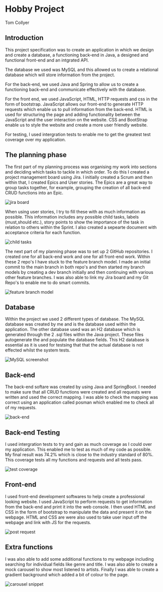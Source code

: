 # Hobby Project 

Tom Collyer

## Introduction

This project specification was to create an application in which we design and create a database, a functioning back-end in Java, a designed and functional front-end and an intgrated API.

The database we used was MySQL and this allowed us to create a relational database which will store information from the project.

For the back-end, we used Java and Spring to allow us to create a functioning back-end and communicate effectively with the database.

For the front end, we used JavaScript, HTML, HTTP requests and css in the form of bootstrap. JavaScript allows our front-end to generate HTTP requests which enable us to pull information from the back-end. HTML is used for structuring the page and adding functionality between the JavaScript and the user interaction on the website. CSS and BootStrap enable us to style the website and create a more user friendly website.

For testing, I used intergration tests to enable me to get the greatest test coverage over my application.



## The planning phase

The first part of my planning process was organising my work into sections and deciding which tasks to tackle in which order. To do this I created a project management board using Jira. I initially created a Scrum and then within that, I created Epics and User stories. The Epics are a great way to group tasks together, for example, grouping the creation of all back-end CRUD functions into an Epic. 

![jira board](https://user-images.githubusercontent.com/93253032/146449569-553947e2-6bfb-4466-8722-aeb81d6e0e0c.png)

When using user stories, I try to fill these with as much information as possible. This information includes any possible child tasks, labels (must,should etc.), story points to show the importance of the task in relation to others within the Sprint. I also created a sepearte document with acceptance criteria for each function. 

![child tasks](https://user-images.githubusercontent.com/93253032/146449944-a071f456-b612-4822-884e-efcaf86cf2ed.png)


The next part of my planning phase was to set up 2 GitHub repositories. I created one for all back-end work and one for all front-end work. Within these 2 repo's I have stuck to the feature branch model. I made an initial commit to the main branch in both repo's and then started my branch models by creating a dev branch initially and then continuing with various other feature branches. I was also able to link my Jira board and my Git Repo's to enable me to do smart commits.

![feature branch model](https://user-images.githubusercontent.com/93253032/146454293-5029f40e-c005-4de9-ab85-798c13476143.png)


## Database

Within the project we used 2 different types of database. The MySQL database was created by me and is the database used within the application. The other database used was an H2 database which is generated through the 2 .sql files within the Java project. These files autogenerate the and populate the database fields. This H2 database is essential as it is used for testsing that that the actual database is not effected whilst the system tests. 

![MySQL screenshot](https://user-images.githubusercontent.com/93253032/146450222-b6e95ba7-1220-4aae-ada8-e566cd51fad9.png)


## Back-end

The back-end softare was created by using Java and SpringBoot. I needed to make sure that all CRUD functions were created and all requests were written and used the correct mapping. I was able to check the mapping was correct using an application called posman which enabled me to check all of my requests. 

![back-end](https://user-images.githubusercontent.com/93253032/146450436-8660da77-a7e1-4f88-ba71-9eb71c7f5dff.png)


## Back-end Testing

I used intergration tests to try and gain as much coverage as I could over my application. This enabled me to test as much of my code as possible. My final result was 74.2% which is close to the industry standard of 80%. This coverage tests all my functions and requests and all tests pass. 

![test coverage](https://user-images.githubusercontent.com/93253032/146451112-6ba57c8a-4630-4860-a9d8-a446602598c7.png)


## Front-end

I used front-end development softwares to help create a professional looking website. I used JavaScript to perform requests to get information from the back-end and print it into the web console. I then used HTML and CSS in the form of bootstrap to manipulate the data and present it on the webpage. HTML and CSS are were also used to take user input off the webpage and link with JS for the requests. 

![post request](https://user-images.githubusercontent.com/93253032/146451372-8f4bcefd-3be8-4396-8ab2-5752212486aa.png)


## Extra functions

I was also able to add some additional functions to my webpage including searching for individual fields like genre and title. I was also able to create a mock carousel to show most listened to artists. Finally I was able to create a gradient background which added a bit of colour to the page.

![carousel snippet](https://user-images.githubusercontent.com/93253032/146451511-bac46fca-4d8c-4ccb-8fc1-7e1faec56d6a.png)
